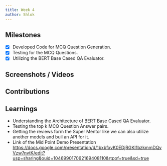 ```yaml
---
title: Week 4
author: Shlok
---
```


## Milestones
- [x] Developed Code for MCQ Question Generation.
- [x] Testing for the MCQ Questions.
- [x] Utilizing the BERT Base Cased QA Evaluator.

## Screenshots / Videos 

## Contributions

## Learnings
- Understanding the Architecture of BERT Base Cased QA Evaluator.
- Testing the top k MCQ Question Answer pairs.
- Getting the reviews form the Super Mentor like we can also utilize another models and buil an API for it.
- Link of the Mid Point Demo Presentation
https://docs.google.com/presentation/d/1bxbfxvK0EDjRGKI1bzkmmDQvVzw7nvtK/edit?usp=sharing&ouid=104699017062169408110&rtpof=true&sd=true